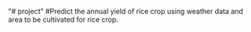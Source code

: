 "# project" 
#Predict the annual yield of rice crop using weather data and area to be cultivated for rice crop.
